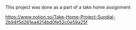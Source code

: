 This project was done as a part of a take home assignment

https://www.notion.so/Take-Home-Project-Sundial-2b94f5d261ea4214bd0fe52c0e59a25f